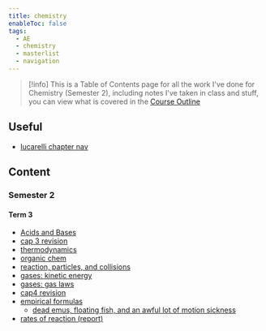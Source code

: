 ```yaml
---
title: chemistry
enableToc: false
tags:
  - AE
  - chemistry
  - masterlist
  - navigation
---
```


> [!info]
> This is a Table of Contents page for all the work I've done for Chemistry (Semester 2), including notes I've taken in class and stuff, you can view what is covered in the [Course Outline](notes/archive/AE/CHEMISTRY/courseOutline.md)
## Useful
- [lucarelli chapter nav](notes/archive/AE/CHEMISTRY/lucarelli.md)
## Content

### Semester 2
#### Term 3
- [Acids and Bases](notes/archive/AE/CHEMISTRY/acidsAndBases.md)
- [cap 3 revision](notes/archive/AE/CHEMISTRY/CAP3.md)
- [thermodynamics](notes/archive/AE/CHEMISTRY/thermodynamics.md)
- [organic chem](notes/archive/AE/CHEMISTRY/organicChem.md)
- [reaction, particles, and collisions](notes/archive/AE/CHEMISTRY/reactionsParticlesAndCollisions.md)
- [gases: kinetic energy](notes/archive/AE/CHEMISTRY/kineticEnergy.md)
- [gases: gas laws](notes/archive/AE/CHEMISTRY/gases.md)
- [cap4 revision](notes/CAP4.md)
- [empirical formulas](notes/archive/AE/CHEMISTRY/empirical%20formula%20calcs.md)
	- [dead emus, floating fish, and an awful lot of motion sickness](notes/archive/AE/CHEMISTRY/aboriginalCaseStudy.md)
- [rates of reaction (report)](notes/archive/AE/CHEMISTRY/rates%20of%20reaction%20(writing%20a%20report).md)